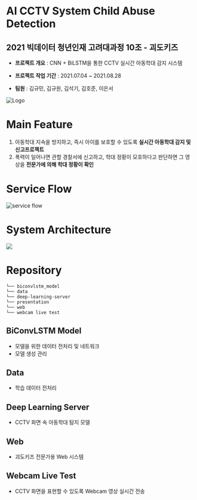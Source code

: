 # AI CCTV System Child Abuse Detection

2021 빅데이터 청년인재 고려대과정 10조 - 괴도키즈
---


- **프로젝트 개요** : CNN + BiLSTM을 통한 CCTV 실시간 아동학대 감지 시스템

- **프로젝트 작업 기간** : 2021.07.04 ~ 2021.08.28

- **팀원** : 김규민, 김규원, 김석기, 김호준, 이은서


![Logo](https://s3.us-west-2.amazonaws.com/secure.notion-static.com/26e41d62-5d22-48e0-ad00-712422ba4884/%EA%B4%B4%EB%8F%84%ED%80%B4%EC%A6%88.png?X-Amz-Algorithm=AWS4-HMAC-SHA256&X-Amz-Credential=AKIAT73L2G45O3KS52Y5%2F20210828%2Fus-west-2%2Fs3%2Faws4_request&X-Amz-Date=20210828T004045Z&X-Amz-Expires=86400&X-Amz-Signature=ba5ca45a58050060fd58e6fc02b63d7a1eb68909bdb626ca2267295647bd1932&X-Amz-SignedHeaders=host&response-content-disposition=filename%20%3D%22%25EA%25B4%25B4%25EB%258F%2584%25ED%2580%25B4%25EC%25A6%2588.png%22)

# Main Feature

1. 아동학대 지속을 방지하고, 즉시 아이를 보호할 수 있도록 **실시간 아동학대 감지 및 신고프로젝트**
2. 폭력이 일어나면 관할 경찰서에 신고하고, 학대 정황이 모호하다고 판단하면 그 영상을 **전문가에 의해 학대 정황이 확인**

# Service Flow

![service flow](https://s3.us-west-2.amazonaws.com/secure.notion-static.com/da14f93b-2785-426a-a980-ed89dcf59966/%E3%84%B4%E3%84%B7%E3%84%B1.png?X-Amz-Algorithm=AWS4-HMAC-SHA256&X-Amz-Credential=AKIAT73L2G45O3KS52Y5%2F20210828%2Fus-west-2%2Fs3%2Faws4_request&X-Amz-Date=20210828T004037Z&X-Amz-Expires=86400&X-Amz-Signature=b374bc6ace620946b6d7bcecf5933e91d9ab3705643c13796f490c2195f181cb&X-Amz-SignedHeaders=host&response-content-disposition=filename%20%3D%22%25E3%2584%25B4%25E3%2584%25B7%25E3%2584%25B1.png%22)


# System Architecture

![](https://s3.us-west-2.amazonaws.com/secure.notion-static.com/90ea0c7c-8e37-4940-8dc2-ce52bc4630f7/%EA%B7%B8%EB%A6%BC2.png?X-Amz-Algorithm=AWS4-HMAC-SHA256&X-Amz-Credential=AKIAT73L2G45O3KS52Y5%2F20210828%2Fus-west-2%2Fs3%2Faws4_request&X-Amz-Date=20210828T004104Z&X-Amz-Expires=86400&X-Amz-Signature=b9d047fa5a5a296cbdd4aeee4ac60be5797bec1e83399b6be2462ebcea6f2f79&X-Amz-SignedHeaders=host&response-content-disposition=filename%20%3D%22%25EA%25B7%25B8%25EB%25A6%25BC2.png%22)

# Repository


```
└── biconvlstm_model
└── data
└── deep-learning-server
└── presentation
└── web
└── webcam live test
```

## BiConvLSTM Model
- 모델을 위한 데이터 전처리 및 네트워크
- 모델 생성 관리
## Data
- 학습 데이터 전처리
## Deep Learning Server
- CCTV 화면 속 아동학대 탐지 모델
## Web
- 괴도키즈 전문가용 Web 시스템

## Webcam Live Test
- CCTV 화면을 표현할 수 있도록 Webcam 영상 실시간 전송